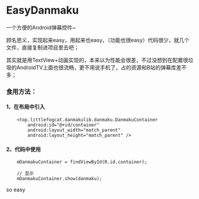 # EasyDanmaku
一个方便的Android弹幕控件~

顾名思义，实现起来easy，用起来也easy，（功能也很easy）代码很少，就几个文件，直接复制进项目里去吧；

其实就是用TextView+动画实现的，本来以为性能会很差，不过没想到在配置很垃圾的AndroidTV上面也很流畅，更不用说手机了，占的资源和B站的弹幕库差不多；

### 食用方法：
#### 1、在布局中引入
```
    <top.littlefogcat.danmakulib.danmaku.DanmakuContainer
        android:id="@+id/container"
        android:layout_width="match_parent"
        android:layout_height="match_parent" />
```
#### 2、代码中使用
```
    mDanmakuContainer = findViewById(R.id.container);
    
    // 显示
    mDanmakuContainer.show(danmaku);
```
so easy

